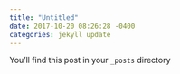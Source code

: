 ```yaml
---
title: "Untitled"
date: 2017-10-20 08:26:28 -0400
categories: jekyll update
---
```

You’ll find this post in your `_posts` directory
